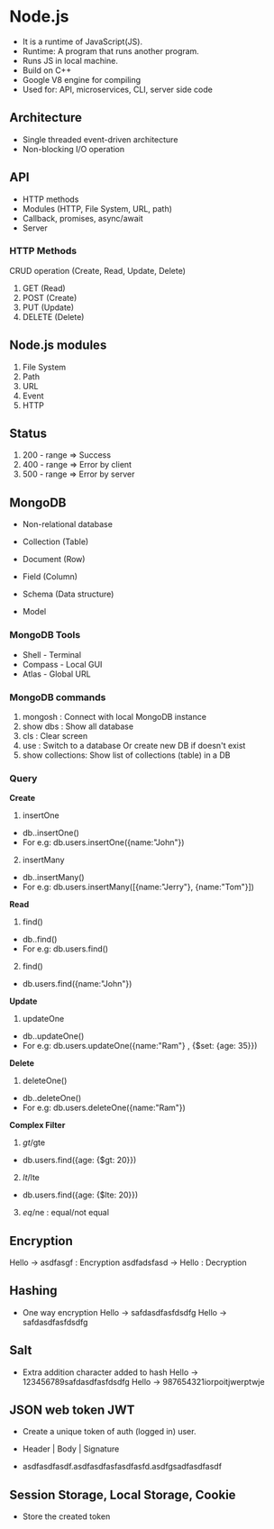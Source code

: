 # Node.js
- It is a runtime of JavaScript(JS).
- Runtime: A program that runs another program.
- Runs JS in local machine.
- Build on C++
- Google V8 engine for compiling
- Used for: API, microservices, CLI, server side code

## Architecture
- Single threaded event-driven architecture
- Non-blocking I/O operation

## API
- HTTP methods
- Modules (HTTP, File System, URL, path)
- Callback, promises, async/await
- Server

### HTTP Methods
CRUD operation (Create, Read, Update, Delete)

1. GET (Read)
2. POST (Create)
3. PUT (Update)
4. DELETE (Delete)

## Node.js modules
1. File System
2. Path
3. URL
4. Event
5. HTTP

## Status
1. 200 - range => Success
2. 400 - range => Error by client
3. 500 - range => Error by server

## MongoDB
- Non-relational database
- Collection (Table)
- Document (Row)
- Field (Column)

- Schema (Data structure)
- Model

### MongoDB Tools
- Shell - Terminal
- Compass - Local GUI
- Atlas - Global URL

### MongoDB commands
1. mongosh : Connect with local MongoDB instance
2. show dbs : Show all database
3. cls : Clear screen
4. use <dbname> : Switch to a database Or create new DB if doesn't exist
5. show collections: Show list of collections (table) in a DB

### Query
**Create**
1. insertOne
 - db.<collectionName>.insertOne()
 - For e.g: db.users.insertOne({name:"John"})

2. insertMany
- db.<collectionName>.insertMany()
- For e.g: db.users.insertMany([{name:"Jerry"}, {name:"Tom"}])

**Read**
1. find()
- db.<collectionName>.find()
- For e.g: db.users.find()

2. find(<filterObject>)
- db.users.find({name:"John"})

**Update**
1. updateOne
- db.<collectionName>.updateOne()
- For e.g: db.users.updateOne({name:"Ram"} , {$set: {age: 35}})

**Delete**
1. deleteOne()
- db.<collectionName>.deleteOne()
- For e.g: db.users.deleteOne({name:"Ram"})

**Complex Filter**
1. $gt/$gte
- db.users.find({age: {$gt: 20}})

2. $lt/$lte
- db.users.find({age: {$lte: 20}})

3. $eq/$ne : equal/not equal

## Encryption
Hello -> asdfasgf : Encryption
asdfadsfasd -> Hello : Decryption

## Hashing
- One way encryption
Hello -> safdasdfasfdsdfg
Hello -> safdasdfasfdsdfg

## Salt
- Extra addition character added to hash
Hello -> 123456789safdasdfasfdsdfg
Hello -> 987654321iorpoitjwerptwje

## JSON web token JWT
- Create a unique token of auth (logged in) user.

- Header | Body | Signature
- asdfasdfasdf.asdfasdfasfasdfasfd.asdfgsadfasdfasdf

## Session Storage, Local Storage, Cookie
- Store the created token
